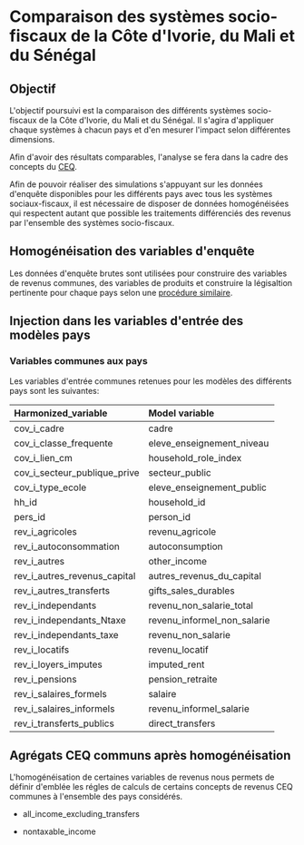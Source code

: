 # Comparaison des systèmes socio-fiscaux de la Côte d'Ivorie, du Mali et du Sénégal

## Objectif

L'objectif poursuivi est la comparaison des différents systèmes socio-fiscaux de la Côte d'Ivorie, du Mali et du Sénégal. Il s'agira d'appliquer chaque systèmes à chacun pays et d'en mesurer l'impact selon différentes dimensions.

Afin d'avoir des résultats comparables, l'analyse se fera dans la cadre des concepts du [CEQ](../documentation/ceq.md).

Afin de pouvoir réaliser des simulations s'appuyant sur les données d'enquête disponibles pour les différents pays avec tous les systèmes sociaux-fiscaux, il est nécessaire de disposer de données homogénéisées qui respectent autant que possible les traitements différenciés des revenus par l'ensemble des systèmes socio-fiscaux.

## Homogénéisation des variables d'enquête

Les données d'enquête brutes sont utilisées pour construire des variables de revenus communes, des variables de produits et construire la légisaltion pertinente pour chaque pays selon une [procédure similaire](./description_donnees_input.md).

## Injection dans les variables d'entrée des modèles pays

### Variables communes aux pays

Les variables d'entrée communes retenues pour les modèles des différents pays sont les suivantes:

| Harmonized_variable          | Model variable              |
|:-----------------------------|:----------------------------|
| cov_i_cadre                  | cadre                       |
| cov_i_classe_frequente       | eleve_enseignement_niveau   |
| cov_i_lien_cm                | household_role_index        |
| cov_i_secteur_publique_prive | secteur_public              |
| cov_i_type_ecole             | eleve_enseignement_public   |
| hh_id                        | household_id                |
| pers_id                      | person_id                   |
| rev_i_agricoles              | revenu_agricole             |
| rev_i_autoconsommation       | autoconsumption             |
| rev_i_autres                 | other_income                |
| rev_i_autres_revenus_capital | autres_revenus_du_capital   |
| rev_i_autres_transferts      | gifts_sales_durables        |
| rev_i_independants           | revenu_non_salarie_total    |
| rev_i_independants_Ntaxe     | revenu_informel_non_salarie |
| rev_i_independants_taxe      | revenu_non_salarie          |
| rev_i_locatifs               | revenu_locatif              |
| rev_i_loyers_imputes         | imputed_rent                |
| rev_i_pensions               | pension_retraite            |
| rev_i_salaires_formels       | salaire                     |
| rev_i_salaires_informels     | revenu_informel_salarie     |
| rev_i_transferts_publics     | direct_transfers            |


## Agrégats CEQ communs après homogénéisation

L'homogénéisation de certaines variables de revenus nous permets de définir d'emblée les régles de calculs de certains concepts de revenus CEQ communes à l'ensemble des pays considérés.

- all_income_excluding_transfers

- nontaxable_income
